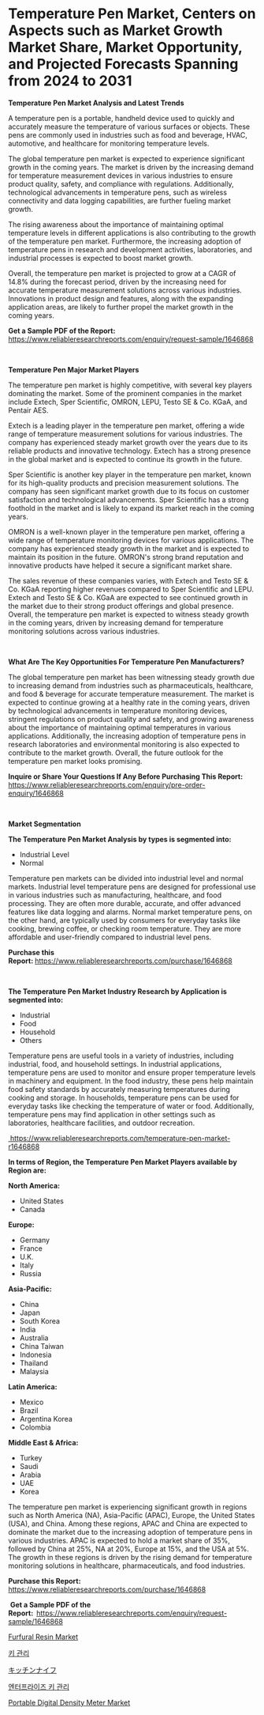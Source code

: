 <p><h1>Temperature Pen Market, Centers on Aspects such as Market Growth Market Share, Market Opportunity, and Projected Forecasts Spanning from 2024 to 2031</h1></p><p><strong>Temperature Pen Market Analysis and Latest Trends</strong></p>
<p><p>A temperature pen is a portable, handheld device used to quickly and accurately measure the temperature of various surfaces or objects. These pens are commonly used in industries such as food and beverage, HVAC, automotive, and healthcare for monitoring temperature levels.</p><p>The global temperature pen market is expected to experience significant growth in the coming years. The market is driven by the increasing demand for temperature measurement devices in various industries to ensure product quality, safety, and compliance with regulations. Additionally, technological advancements in temperature pens, such as wireless connectivity and data logging capabilities, are further fueling market growth.</p><p>The rising awareness about the importance of maintaining optimal temperature levels in different applications is also contributing to the growth of the temperature pen market. Furthermore, the increasing adoption of temperature pens in research and development activities, laboratories, and industrial processes is expected to boost market growth.</p><p>Overall, the temperature pen market is projected to grow at a CAGR of 14.8% during the forecast period, driven by the increasing need for accurate temperature measurement solutions across various industries. Innovations in product design and features, along with the expanding application areas, are likely to further propel the market growth in the coming years.</p></p>
<p><strong>Get a Sample PDF of the Report:&nbsp;</strong> <a href="https://www.reliableresearchreports.com/enquiry/request-sample/1646868">https://www.reliableresearchreports.com/enquiry/request-sample/1646868</a></p>
<p>&nbsp;</p>
<p><strong>Temperature Pen Major Market Players</strong></p>
<p><p>The temperature pen market is highly competitive, with several key players dominating the market. Some of the prominent companies in the market include Extech, Sper Scientific, OMRON, LEPU, Testo SE & Co. KGaA, and Pentair AES.</p><p>Extech is a leading player in the temperature pen market, offering a wide range of temperature measurement solutions for various industries. The company has experienced steady market growth over the years due to its reliable products and innovative technology. Extech has a strong presence in the global market and is expected to continue its growth in the future.</p><p>Sper Scientific is another key player in the temperature pen market, known for its high-quality products and precision measurement solutions. The company has seen significant market growth due to its focus on customer satisfaction and technological advancements. Sper Scientific has a strong foothold in the market and is likely to expand its market reach in the coming years.</p><p>OMRON is a well-known player in the temperature pen market, offering a wide range of temperature monitoring devices for various applications. The company has experienced steady growth in the market and is expected to maintain its position in the future. OMRON's strong brand reputation and innovative products have helped it secure a significant market share.</p><p>The sales revenue of these companies varies, with Extech and Testo SE & Co. KGaA reporting higher revenues compared to Sper Scientific and LEPU. Extech and Testo SE & Co. KGaA are expected to see continued growth in the market due to their strong product offerings and global presence. Overall, the temperature pen market is expected to witness steady growth in the coming years, driven by increasing demand for temperature monitoring solutions across various industries.</p></p>
<p>&nbsp;</p>
<p><strong>What Are The Key Opportunities For Temperature Pen Manufacturers?</strong></p>
<p><p>The global temperature pen market has been witnessing steady growth due to increasing demand from industries such as pharmaceuticals, healthcare, and food & beverage for accurate temperature measurement. The market is expected to continue growing at a healthy rate in the coming years, driven by technological advancements in temperature monitoring devices, stringent regulations on product quality and safety, and growing awareness about the importance of maintaining optimal temperatures in various applications. Additionally, the increasing adoption of temperature pens in research laboratories and environmental monitoring is also expected to contribute to the market growth. Overall, the future outlook for the temperature pen market looks promising.</p></p>
<p><strong>Inquire or Share Your Questions If Any Before Purchasing This Report:</strong> <a href="https://www.reliableresearchreports.com/enquiry/pre-order-enquiry/1646868">https://www.reliableresearchreports.com/enquiry/pre-order-enquiry/1646868</a></p>
<p>&nbsp;</p>
<p><strong>Market Segmentation</strong></p>
<p><strong>The Temperature Pen Market Analysis by types is segmented into:</strong></p>
<p><ul><li>Industrial Level</li><li>Normal</li></ul></p>
<p><p>Temperature pen markets can be divided into industrial level and normal markets. Industrial level temperature pens are designed for professional use in various industries such as manufacturing, healthcare, and food processing. They are often more durable, accurate, and offer advanced features like data logging and alarms. Normal market temperature pens, on the other hand, are typically used by consumers for everyday tasks like cooking, brewing coffee, or checking room temperature. They are more affordable and user-friendly compared to industrial level pens.</p></p>
<p><strong>Purchase this Report:&nbsp;</strong><a href="https://www.reliableresearchreports.com/purchase/1646868">https://www.reliableresearchreports.com/purchase/1646868</a></p>
<p>&nbsp;</p>
<p><strong>The Temperature Pen Market Industry Research by Application is segmented into:</strong></p>
<p><ul><li>Industrial</li><li>Food</li><li>Household</li><li>Others</li></ul></p>
<p><p>Temperature pens are useful tools in a variety of industries, including industrial, food, and household settings. In industrial applications, temperature pens are used to monitor and ensure proper temperature levels in machinery and equipment. In the food industry, these pens help maintain food safety standards by accurately measuring temperatures during cooking and storage. In households, temperature pens can be used for everyday tasks like checking the temperature of water or food. Additionally, temperature pens may find application in other settings such as laboratories, healthcare facilities, and outdoor recreation.</p></p>
<p><a href="https://www.reliableresearchreports.com/temperature-pen-market-r1646868">&nbsp;https://www.reliableresearchreports.com/temperature-pen-market-r1646868</a></p>
<p><strong>In terms of Region, the Temperature Pen Market Players available by Region are:</strong></p>
<p>
    <p> <strong> North America: </strong>
        <ul>
            <li>United States</li>
            <li>Canada</li>
        </ul>
        </p> 
    <p> <strong> Europe: </strong>
        <ul>
            <li>Germany</li>
            <li>France</li>
            <li>U.K.</li>
            <li>Italy</li>
            <li>Russia</li>
        </ul>
        </p> 
    <p> <strong> Asia-Pacific: </strong>
        <ul>
            <li>China</li>
            <li>Japan</li>
            <li>South Korea</li>
            <li>India</li>
            <li>Australia</li>
            <li>China Taiwan</li>
            <li>Indonesia</li>
            <li>Thailand</li>
            <li>Malaysia</li>
        </ul>
        </p> 
    <p> <strong> Latin America: </strong>
        <ul>
            <li>Mexico</li>
            <li>Brazil</li>
            <li>Argentina Korea</li>
            <li>Colombia</li>
        </ul>
        </p> 
    <p> <strong> Middle East & Africa: </strong>
        <ul>
            <li>Turkey</li>
            <li>Saudi</li>
            <li>Arabia</li>
            <li>UAE</li>
            <li>Korea</li>
        </ul>
    </p>
    </p>
<p><p>The temperature pen market is experiencing significant growth in regions such as North America (NA), Asia-Pacific (APAC), Europe, the United States (USA), and China. Among these regions, APAC and China are expected to dominate the market due to the increasing adoption of temperature pens in various industries. APAC is expected to hold a market share of 35%, followed by China at 25%, NA at 20%, Europe at 15%, and the USA at 5%. The growth in these regions is driven by the rising demand for temperature monitoring solutions in healthcare, pharmaceuticals, and food industries.</p></p>
<p><strong>Purchase this Report: </strong><a href="https://www.reliableresearchreports.com/purchase/1646868">https://www.reliableresearchreports.com/purchase/1646868</a></p>
<p>&nbsp;<strong>Get a Sample PDF of the Report:&nbsp;&nbsp;</strong><a href="https://www.reliableresearchreports.com/enquiry/request-sample/1646868">https://www.reliableresearchreports.com/enquiry/request-sample/1646868</a></p>
<p><strong></strong></p>
<p><p><a href="https://issuu.com/reportprime-2/docs/furfural-resin-market-size-2030.pptx">Furfural Resin Market</a></p><p><a href="https://github.com/WilburKihn5676/Market-Research-Report-List-1/blob/main/854060534938.md">키 관리</a></p><p><a href="https://github.com/EstelWisozk1/Market-Research-Report-List-1/blob/main/755402438372.md">キッチンナイフ</a></p><p><a href="https://github.com/wallacBahrtyinger567686/Market-Research-Report-List-1/blob/main/529034234939.md">엔터프라이즈 키 관리</a></p><p><a href="https://github.com/globismark/Market-Research-Report-List-3/blob/main/portable-digital-density-meter-market.md">Portable Digital Density Meter Market</a></p></p>